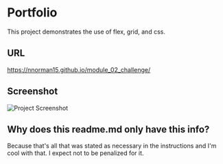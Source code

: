 # Portfolio

This project demonstrates the use of flex, grid, and css.

## URL

https://nnorman15.github.io/module_02_challenge/

## Screenshot

![Project Screenshot](https://nnorman15.github.io/module_02_challenge/assets/images/project_screenshot.png "Project Screenshot")

## Why does this readme.md only have this info?

Because that's all that was stated as necessary in the instructions and I'm cool with that.  I expect not to be penalized for it.